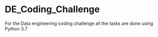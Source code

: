 # DE_Coding_Challenge
For the Data engineering coding challenge all the tasks are done using Python 3.7
